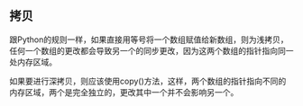 
## 拷贝

跟Python的规则一样，如果直接用等号将一个数组赋值给新数组，则为浅拷贝，任何一个数组的更改都会导致另一个的同步更改，因为这两个数组的指针指向同一处内存区域。

如果要进行深拷贝，则应该使用copy()方法，这样，两个数组的指针指向不同的内存区域，两个是完全独立的，更改其中一个并不会影响另一个。
